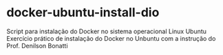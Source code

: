 # docker-ubuntu-install-dio
Script para instalação do Docker no sistema operacional Linux Ubuntu
Exercício prático de instalação do Docker no Unbuntu com a instrução do Prof. Denilson Bonatti

